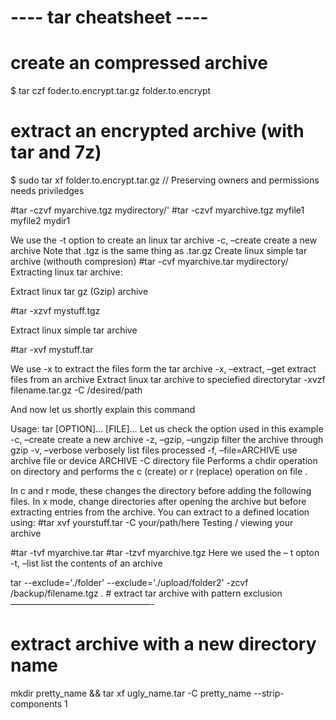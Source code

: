 ---- tar cheatsheet ----
=======================

# create an compressed archive 
  $ tar czf foder.to.encrypt.tar.gz folder.to.encrypt

# extract an encrypted archive (with tar and 7z)
  $ sudo tar xf folder.to.encrypt.tar.gz  // Preserving owners and permissions needs priviledges


#tar -czvf myarchive.tgz mydirectory/'
#tar -czvf myarchive.tgz myfile1 myfile2 mydir1

We use the -t option to create an linux tar archive
-c, –create create a new archive
Note that .tgz is the same thing as .tar.gz
Create linux simple tar archive (withouth compresion)
#tar -cvf myarchive.tar mydirectory/
Extracting linux tar archive:


Extract linux tar gz (Gzip) archive

#tar -xzvf mystuff.tgz

Extract linux simple tar archive

#tar -xvf mystuff.tar

We use -x to extract the files form the tar archive
-x, –extract, –get extract files from an archive
Extract linux tar archive to speciefied directorytar -xvzf filename.tar.gz -C /desired/path

And now let us shortly explain this command

Usage: tar [OPTION]… [FILE]…
Let us check the option used in this example
-c, –create                      create a new archive
-z, –gzip, –ungzip        filter the archive through gzip
-v, –verbose                   verbosely list files processed
-f, –file=ARCHIVE          use archive file or device ARCHIVE
-C directory file Performs a chdir  operation on directory and performs the c (create) or r (replace) operation on file .

In c and r mode, these changes the directory before adding the following files. In x mode, change directories after opening the archive but before extracting entries from the archive.
You can extract to a defined location using:
#tar xvf yourstuff.tar -C your/path/here
Testing / viewing your archive

#tar -tvf myarchive.tar
#tar -tzvf myarchive.tgz
Here we used the – t opton
-t, –list                           list the contents of an archive


tar --exclude='./folder' --exclude='./upload/folder2' -zcvf /backup/filename.tgz .   # extract tar archive with pattern exclusion
————————————————-

# extract archive with a new directory name
mkdir pretty_name && tar xf ugly_name.tar -C pretty_name --strip-components 1


